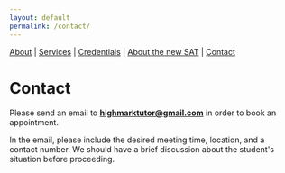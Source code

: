 ```yaml
---
layout: default
permalink: /contact/
---
```

[About](/highmarktutoring.com) |
[Services](/services/) |
[Credentials](/credentials/) |
[About the new SAT](/sat/) |
[Contact](/contact/)

# Contact

Please send an email to **highmarktutor@gmail.com** in order to book an appointment.
    
In the email, please include the desired meeting time, location, and a contact number. We should have a brief discussion about the student's situation before proceeding.
